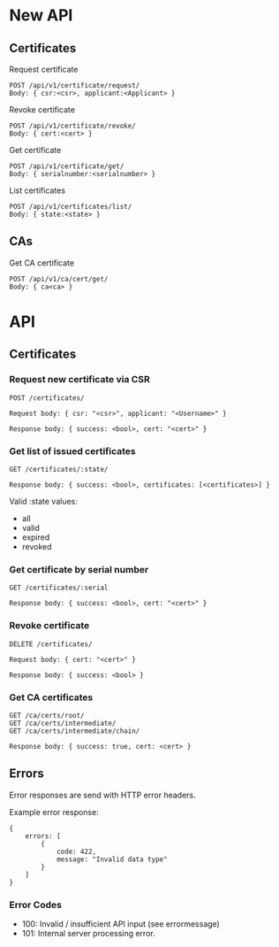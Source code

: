 # New API

## Certificates

Request certificate

    POST /api/v1/certificate/request/
    Body: { csr:<csr>, applicant:<Applicant> }

Revoke certificate

    POST /api/v1/certificate/revoke/
    Body: { cert:<cert> }

Get certificate

    POST /api/v1/certificate/get/
    Body: { serialnumber:<serialnumber> }

List certificates  

    POST /api/v1/certificates/list/
    Body: { state:<state> }


## CAs

Get CA certificate

    POST /api/v1/ca/cert/get/
    Body: { ca<ca> }


# API

## Certificates

### Request new certificate via CSR

    POST /certificates/

    Request body: { csr: "<csr>", applicant: "<Username>" }

    Response body: { success: <bool>, cert: "<cert>" }

### Get list of issued certificates

    GET /certificates/:state/

    Response body: { success: <bool>, certificates: [<certificates>] }

Valid :state values:

* all
* valid
* expired
* revoked

### Get certificate by serial number

    GET /certificates/:serial

    Response body: { success: <bool>, cert: "<cert>" }

### Revoke certificate

    DELETE /certificates/

    Request body: { cert: "<cert>" }

    Response body: { success: <bool> }


### Get CA certificates

    GET /ca/certs/root/
    GET /ca/certs/intermediate/
    GET /ca/certs/intermediate/chain/

    Response body: { success: true, cert: <cert> }


## Errors

Error responses are send with HTTP error headers.

Example error response:

    {
        errors: [
            {
                code: 422,
                message: "Invalid data type"
            }
        ]
    }


### Error Codes

* 100: Invalid / insufficient API input (see errormessage)
* 101: Internal server processing error.
